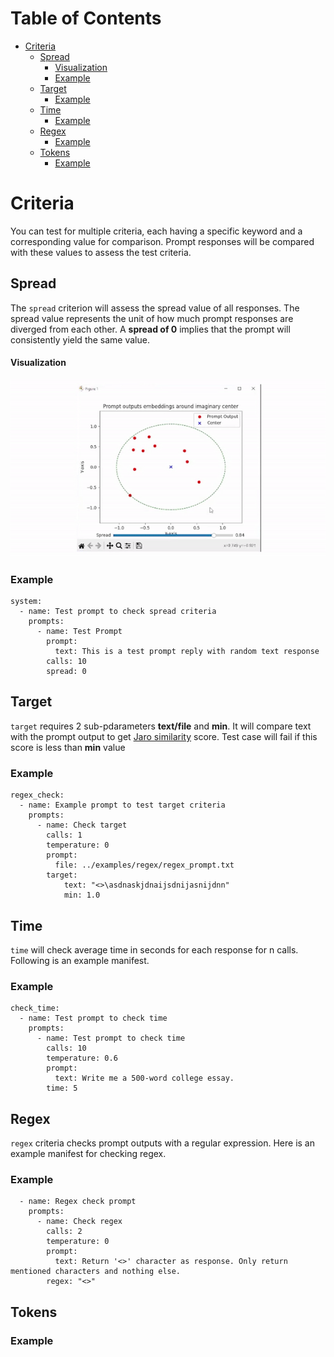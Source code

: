 
# Table of Contents <!-- omit from toc --> 
- [Criteria](#criteria)
  - [Spread](#spread)
      - [Visualization](#visualization)
    - [Example](#example)
  - [Target](#target)
    - [Example](#example-1)
  - [Time](#time)
    - [Example](#example-2)
  - [Regex](#regex)
    - [Example](#example-3)
  - [Tokens](#tokens)
    - [Example](#example-4)

# Criteria
You can test for multiple criteria, each having a specific keyword and a corresponding value for comparison. Prompt responses will be compared with these values to assess the test criteria.

## Spread
The `spread` criterion will assess the spread value of all responses. The spread value represents the unit of how much prompt responses are diverged from each other. A **spread of 0** implies that the prompt will consistently yield the same value.

#### Visualization
![Spread](../examples/spread_visulization.gif)

### Example
```
system:
  - name: Test prompt to check spread criteria
    prompts:
      - name: Test Prompt
        prompt:
          text: This is a test prompt reply with random text response
        calls: 10
        spread: 0
```

## Target
```target``` requires 2 sub-pdarameters **text/file** and **min**. It will compare text with the prompt output to get [Jaro similarity](https://en.wikipedia.org/wiki/Jaro%E2%80%93Winkler_distance) score. Test case will fail if this score is less than **min** value

### Example
```
regex_check:
  - name: Example prompt to test target criteria
    prompts:
      - name: Check target
        calls: 1
        temperature: 0
        prompt:
          file: ../examples/regex/regex_prompt.txt
        target:
            text: "<>\asdnaskjdnaijsdnijasnijdnn"
            min: 1.0
```

## Time
```time``` will check average time in seconds for each response for n calls. Following is an example manifest.

### Example
```
check_time:
  - name: Test prompt to check time
    prompts:
      - name: Test prompt to check time
        calls: 10
        temperature: 0.6
        prompt:
          text: Write me a 500-word college essay.
        time: 5
```

## Regex
```regex``` criteria checks prompt outputs with a regular expression. Here is an example manifest for checking regex.

### Example
```regex_check:
  - name: Regex check prompt
    prompts:
      - name: Check regex
        calls: 2
        temperature: 0
        prompt:
          text: Return '<>' character as response. Only return mentioned characters and nothing else.
        regex: "<>"

```

## Tokens

### Example
```

```
